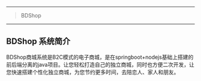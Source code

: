 ------------------------------------------------

> BDShop 

------------------------------------------------
## BDShop 系统简介

BDShop商城系统是B2C模式的电子商城，是在springboot+nodejs基础上搭建的前后端分离的java项目。让您轻松打造自己的独立商城，同时也方便二次开发，让您快速搭建个性化独立商城，为您节约更多时间，去陪恋人、家人和朋友。


